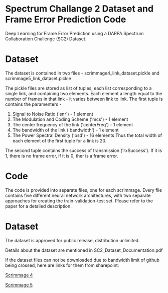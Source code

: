 # Spectrum Challange 2 Dataset and Frame Error Prediction Code
Deep Learning for Frame Error Prediction using a DARPA Spectrum Collaboration Challenge (SC2) Dataset.

# Dataset
The dataset is contained in two files - scrimmage4_link_dataset.pickle and scrimmage5_link_dataset.pickle

The pickle files are stored as list of tuples, each list corresponding to a single link, and containing two elements. Each element a length equal to the number of frames in that link - it varies between link to link.
The first tuple is contains the paramenters -
1. Signal to Noise Ratio ('snr') - 1 element
2. The Modulation and Coding Scheme ('mcs') - 1 element
3. The center frequency of the link ('centerFreq') - 1 element
4. The bandwidth of the link ('bandwidth') - 1 element
5. The Power Spectral Density ('psd') - 16 elements
Thus the total width of each element of the first tuple for a link is 20.

The second tuple contains the success of transmission ('rxSuccess'). If it is 1, there is no frame error, if it is 0, ther is a frame error.

# Code
The code is provided into separate files, one for each scrimmage. Every file contains five different neural network architectures, with two separate approaches for creating the train-validation-test set. Please refer to the paper for a detailed description.

# Dataset
The dataset is approved for public release, distribution unlimited.

Details about the dataset are mentioned in SC2_Dataset_Documentation.pdf

If the dataset files can not be downloaded due to bandwidth limit of github being crossed, here are links for them from sharepoint:

[Scrimmage 4](https://purdue0-my.sharepoint.com/:u:/g/personal/amahdeej_purdue_edu/EQsfaBF0MjJNvBXqkPq-Lv0BlyAm8ph8O85s-vxOqVjJTA?e=EiSxIq)

[Scrimmage 5](https://purdue0-my.sharepoint.com/:u:/g/personal/amahdeej_purdue_edu/EVnfh_V2BZBOk9SOTvKDLa4BGQ54LA9rr_r0cfFQWC_SLw?e=EJ5nWr)


